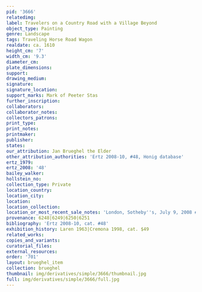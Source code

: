 ```yaml
---
pid: '3666'
relatedimg: 
label: Travelers on a Country Road with a Village Beyond
object_type: Painting
genre: Landscape
tags: Traveling Horse Road Wagon
realdate: ca. 1610
height_cm: '7'
width_cm: '9.3'
diameter_cm: 
plate_dimensions: 
support: 
drawing_medium: 
signature: 
signature_location: 
support_marks: Mark of Peeter Stas
further_inscription: 
collaborators: 
collaborator_notes: 
collectors_patrons: 
print_type: 
print_notes: 
printmaker: 
publisher: 
states: 
our_attribution: Jan Brueghel the Elder
other_attribution_authorities: 'Ertz 2008-10, #48, Honig database'
ertz_1979: 
ertz_2008: '48'
bailey_walker: 
hollstein_no: 
collection_type: Private
location_country: 
location_city: 
location: 
location_collection: 
location_or_most_recent_sale_notes: 'London, Sotheby''s, July 9, 2008 #18'
provenance: 6248|6249|6250|6251
bibliography: 'Ertz 2008-10, cat. #48'
exhibition_history: Laren 1963|Cremona 1998, cat. $49
related_works: 
copies_and_variants: 
curatorial_files: 
external_resources: 
order: '701'
layout: brueghel_item
collection: brueghel
thumbnail: img/derivatives/simple/3666/thumbnail.jpg
full: img/derivatives/simple/3666/full.jpg
---
```


